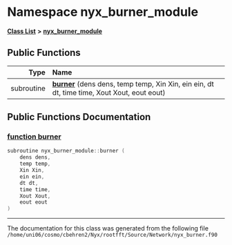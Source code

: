 
# Namespace nyx\_burner\_module


[**Class List**](annotated.md) **>** [**nyx\_burner\_module**](namespacenyx__burner__module.md)




















## Public Functions

| Type | Name |
| ---: | :--- |
|  subroutine | [**burner**](namespacenyx__burner__module.md#function-burner) (dens dens, temp temp, Xin Xin, ein ein, dt dt, time time, Xout Xout, eout eout) <br> |








## Public Functions Documentation


### <a href="#function-burner" id="function-burner">function burner </a>


```cpp
subroutine nyx_burner_module::burner (
    dens dens,
    temp temp,
    Xin Xin,
    ein ein,
    dt dt,
    time time,
    Xout Xout,
    eout eout
) 
```



------------------------------
The documentation for this class was generated from the following file `/home/uni06/cosmo/cbehren2/Nyx/rootfft/Source/Network/nyx_burner.f90`